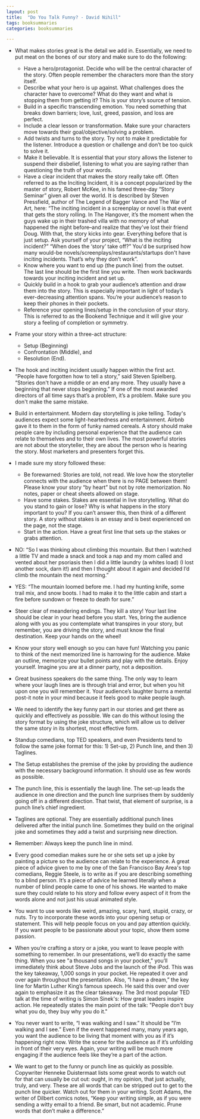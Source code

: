 ```yaml
---
layout: post
title:  "Do You Talk Funny? - David Nihill"
tags: booksummaries
categories: booksummaries

---
```


- What makes stories great is the detail we add in. Essentially, we need to put meat on the bones of our story and make sure to do
the following:
  - Have a hero/protagonist. Decide who will be the
central character of the story. Often people remember the characters more than
the story itself.
  - Describe what your hero is up against. What
challenges does the character have to overcome? What do they want and what is
stopping them from getting it? This is your story’s source of tension.
  - Build in a specific transcending emotion. You
need something that breaks down barriers; love, lust, greed, passion, and loss
are perfect.
  - Include a clear lesson or transformation. Make
sure your characters move towards their goal/objective/solving a problem.
  - Add twists and turns to the story. Try not to
make it predictable for the listener. Introduce a question or challenge and
don’t be too quick to solve it.
  - Make it believable. It is essential that your
story allows the listener to suspend their disbelief, listening to what you are
saying rather than questioning the truth of your words.
  - Have a clear incident that makes the story really
take off. Often referred to as the Inciting Incident, it is a concept
popularized by the master of story, Robert McKee, in his famed three-day “Story
Seminar” given all over the world. It is described by Steven Pressfield, author
of The Legend of Bagger Vance and The War of Art, here: “The
inciting incident in a screenplay or novel is that event that gets the story
rolling. In The Hangover, it’s the moment when the guys wake up in their
trashed villa with no memory of what happened the night before–and realize that
they've lost their friend Doug. With that, the story kicks into gear.
Everything before that is just setup. Ask yourself of your project, “What is
the inciting incident?” “When does the ‘story’ take off?” You'd be surprised
how many would-be novels/screenplays/restaurants/startups don't have inciting
incidents. That’s why they don’t work”.
  - Know where you want to end up (the punch line) from
the outset. The last line should be the first line you write. Then work
backwards towards your inciting incident and set up.
  - Quickly build in a hook to grab your audience’s
attention and draw them into the story. This is especially important in
light of today’s ever-decreasing attention spans. You’re your audience’s reason
to keep their phones in their pockets.
  - Reference your opening lines/setup in the
conclusion of your story. This is referred to as the Bookend Technique and
it will give your story a feeling of completion or symmetry.

- Frame your story within a three-act structure:
  - Setup (Beginning)
  - Confrontation (Middle), and
  - Resolution (End).

- The hook and inciting incident usually happen within the first act. “People have
forgotten how to tell a story,” said Steven Spielberg. “Stories don't have a
middle or an end any more. They usually have a beginning that never stops
beginning.” If one of the most awarded directors of all time says that’s a
problem, it’s a problem. Make sure you don't make the same mistake.

- Build in entertainment. Modern day storytelling
is joke telling. Today's audiences expect some light-heartedness and
entertainment. Airbnb gave it to them in the form of funky named cereals. A
story should make people care by including personal experience that the
audience can relate to themselves and to their own lives. The most powerful
stories are not about the storyteller, they are about the person who is hearing
the story. Most marketers and presenters forget this.

- I made sure my story followed these:
  - Be forewarned: Stories are told, not read. We
love how the storyteller connects with the audience when there is no PAGE
between them! Please know your story “by heart” but not by rote memorization.
No notes, paper or cheat sheets allowed on stage.
  - Have some stakes. Stakes are essential in live
storytelling. What do you stand to gain or lose? Why is what happens in the
story important to you? If you can’t answer this, then think of a different
story. A story without stakes is an essay and is best experienced on the page,
not the stage.
  - Start in the action. Have a great first line
that sets up the stakes or grabs attention.

- NO: “So I was thinking about climbing this mountain.
But then I watched a little TV and made a snack and took a nap and my mom
called and vented about her psoriasis then I did a little laundry (a whites
load) (I lost another sock, darn it!) and then I thought about it again and
decided I’d climb the mountain the next morning.”

- YES: “The mountain loomed before me. I had my hunting
knife, some trail mix, and snow boots. I had to make it to the little cabin and
start a fire before sundown or freeze to death for sure.”

- Steer clear of meandering endings. They kill a
story! Your last line should be clear in your head before you start. Yes, bring
the audience along with you as you contemplate what transpires in your story,
but remember, you are driving the story, and must know the final destination.
Keep your hands on the wheel!

- Know your story well enough so you can have fun!
Watching you panic to think of the next memorized line is harrowing for the
audience. Make an outline, memorize your bullet points and play with the
details. Enjoy yourself. Imagine you are at a dinner party, not a deposition.

- Great business speakers do the same thing. The only way to
learn where your laugh lines are is through trial and error, but when you hit
upon one you will remember it. Your audience’s laughter burns a mental post-it
note in your mind because it feels good to make people laugh.

- We need to identify the key funny part in our stories and
get there as quickly and effectively as possible. We can do this without losing
the story format by using the joke structure, which will allow us to deliver
the same story in its shortest, most effective form.

- Standup comedians, top TED speakers,
and even Presidents tend to follow the same joke format for this: 1) Set-up, 2)
Punch line, and then 3) Taglines.

- The Setup establishes the premise of the joke by providing
the audience with the necessary background information. It should use as few
words as possible.

- The punch line, this is essentially the laugh line. The
set-up leads the audience in one direction and the punch line surprises them by
suddenly going off in a different direction. That twist, that element of
surprise, is a punch line’s chief ingredient.

- Taglines are optional. They are essentially additional punch
lines delivered after the initial punch line. Sometimes they build on the
original joke and sometimes they add a twist and surprising new
direction. 

- Remember: Always keep the punch line in mind.

- Every good comedian makes sure he or she sets set
up a joke by painting a picture so the audience can relate to the experience. A
great piece of advice given to me by one of the San Francisco Bay Area's top
comedians, Reggie Steele, is to write as if you are describing something to a
blind person. It’s a piece of advice he learned literally when a number of
blind people came to one of his shows. He wanted to make sure they could relate
to his story and follow every aspect of it from the words alone and not just
his usual animated style.

- You want to use words like weird, amazing, scary,
hard, stupid, crazy, or nuts. Try to incorporate these words into your opening
setup or statement. This will help people focus on you and pay attention
quickly. If you want people to be passionate about your topic, show them some
passion.

- When you’re crafting a story or a joke, you want to
leave people with something to remember. In our presentations, we’ll do exactly
the same thing. When you see "a thousand songs in your pocket,"
you’ll immediately think about Steve Jobs and the launch of the iPod. This was
the key takeaway, 1,000 songs in your pocket. He repeated it over and over
again throughout the presentation. Also, “I have a dream,” the key line for Martin
Luther King’s famous speech. He said this over and over again to emphasize it
as the clear takeaway. The 3rd most popular TED talk at the time of writing is
Simon Sinek's: How great leaders inspire action. He repeatedly states the main
point of the talk: "People don't buy what you do, they buy why you do
it."

- You never want to write, “I was walking and I saw.”
It should be “I’m walking and I see.” Even if the event happened many, many
years ago, you want the audience to be living that moment with you as if it’s
happening right now. Write the scene for the audience as if it’s unfolding in
front of their very eyes. Again, your writing will be much more engaging if the
audience feels like they’re a part of the action.


- We want to get to the funny or punch line as
quickly as possible. Copywriter Henneke Duistermaat lists some great words to
watch out for that can usually be cut out: ought, in my opinion, that just
actually, truly, and very. These are all words that can be stripped out to get
to the punch line quicker. Watch out for them in your writing. Scott Adams, the
writer of Dilbert comics notes, “Keep your writing simple, as if you were
sending a witty email to a friend. Be smart, but not academic. Prune words that
don’t make a difference.”
